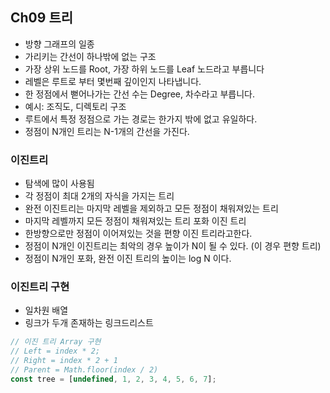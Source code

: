 ## Ch09 트리

- 방향 그래프의 일종
- 가리키는 간선이 하나밖에 없는 구조
- 가장 상위 노드를 Root, 가장 하위 노드를 Leaf 노드라고 부릅니다
- 레벨은 루트로 부터 몇번째 깊이인지 나타냅니다.
- 한 정점에서 뻗어나가는 간선 수는 Degree, 차수라고 부릅니다.
- 예시: 조직도, 디렉토리 구조
- 루트에서 특정 정점으로 가는 경로는 한가지 밖에 없고 유일하다.
- 정점이 N개인 트리는 N-1개의 간선을 가진다.

### 이진트리

- 탐색에 많이 사용됨
- 각 정점이 최대 2개의 자식을 가지는 트리
- 완전 이진트리는 마지막 레벨을 제외하고 모든 정점이 채워져있는 트리
- 마지막 레벨까지 모든 정점이 채워져있는 트리 포화 이진 트리
- 한방향으로만 정점이 이어져있는 것을 편향 이진 트리라고한다.
- 정점이 N개인 이진트리는 최악의 경우 높이가 N이 될 수 있다. (이 경우 편향 트리)
- 정점이 N개인 포화, 완전 이진 트리의 높이는 log N 이다.

### 이진트리 구현

- 일차원 배열
- 링크가 두개 존재하는 링크드리스트

```javascript
// 이진 트리 Array 구현
// Left = index * 2;
// Right = index * 2 + 1
// Parent = Math.floor(index / 2)
const tree = [undefined, 1, 2, 3, 4, 5, 6, 7];
```
